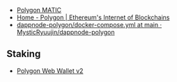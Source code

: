 * [Polygon MATIC](../../../MyDendronExistence/swarmio/Swarmio%20Research/BFT%20Protocols/Polygon%20MATIC.md)
* [Home - Polygon | Ethereum's Internet of Blockchains](https://polygon.technology/)
* [dappnode-polygon/docker-compose.yml at main · MysticRyuujin/dappnode-polygon](https://github.com/MysticRyuujin/dappnode-polygon/blob/main/docker-compose.yml)

## Staking

* [Polygon Web Wallet v2](https://wallet.polygon.technology/staking/)